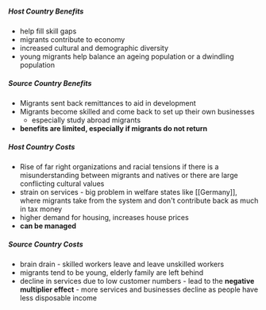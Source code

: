 
##### Host Country Benefits
- help fill skill gaps
- migrants contribute to economy
- increased cultural and demographic diversity
- young migrants help balance an ageing population or a dwindling population

##### Source Country Benefits
-  Migrants sent back remittances to aid in development
- Migrants become skilled and come back to set up their own businesses
	- especially study abroad migrants
- **benefits are limited, especially if migrants do not return**

##### Host Country Costs
- Rise of far right organizations and racial tensions if there is a misunderstanding between migrants and natives or there are large conflicting cultural values
- strain on services - big problem in welfare states like [[Germany]], where migrants take from the system and don't contribute back as much in tax money
- higher demand for housing, increases house prices
- **can be managed**

##### Source Country Costs
- brain drain - skilled workers leave and leave unskilled workers
- migrants tend to be young, elderly family are left behind
- decline in services due to low customer numbers - lead to the **negative multiplier effect** - more services and businesses decline as people have less disposable income